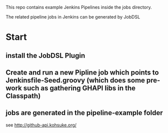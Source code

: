 This repo contains example Jenkins Pipelines inside the jobs directory.

The related pipeline jobs in Jenkins can be generated by JobDSL

# Start

## install the JobDSL Plugin
## Create and run a new Pipline job which points to Jenkinsfile-Seed.groovy  (which does some pre-work such as gathering GHAPI libs in the Classpath)
## jobs are generated in the pipeline-example folder 


see  http://github-api.kohsuke.org/
